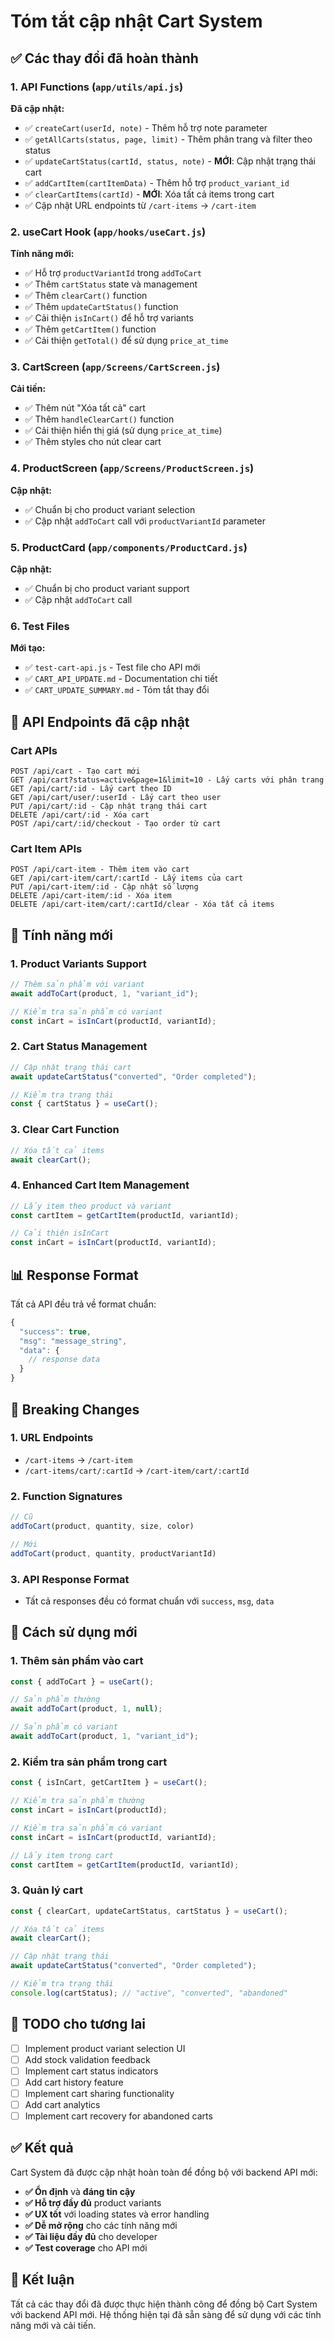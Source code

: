 # Tóm tắt cập nhật Cart System

## ✅ Các thay đổi đã hoàn thành

### 1. API Functions (`app/utils/api.js`)

**Đã cập nhật:**
- ✅ `createCart(userId, note)` - Thêm hỗ trợ note parameter
- ✅ `getAllCarts(status, page, limit)` - Thêm phân trang và filter theo status
- ✅ `updateCartStatus(cartId, status, note)` - **MỚI**: Cập nhật trạng thái cart
- ✅ `addCartItem(cartItemData)` - Thêm hỗ trợ `product_variant_id`
- ✅ `clearCartItems(cartId)` - **MỚI**: Xóa tất cả items trong cart
- ✅ Cập nhật URL endpoints từ `/cart-items` → `/cart-item`

### 2. useCart Hook (`app/hooks/useCart.js`)

**Tính năng mới:**
- ✅ Hỗ trợ `productVariantId` trong `addToCart`
- ✅ Thêm `cartStatus` state và management
- ✅ Thêm `clearCart()` function
- ✅ Thêm `updateCartStatus()` function
- ✅ Cải thiện `isInCart()` để hỗ trợ variants
- ✅ Thêm `getCartItem()` function
- ✅ Cải thiện `getTotal()` để sử dụng `price_at_time`

### 3. CartScreen (`app/Screens/CartScreen.js`)

**Cải tiến:**
- ✅ Thêm nút "Xóa tất cả" cart
- ✅ Thêm `handleClearCart()` function
- ✅ Cải thiện hiển thị giá (sử dụng `price_at_time`)
- ✅ Thêm styles cho nút clear cart

### 4. ProductScreen (`app/Screens/ProductScreen.js`)

**Cập nhật:**
- ✅ Chuẩn bị cho product variant selection
- ✅ Cập nhật `addToCart` call với `productVariantId` parameter

### 5. ProductCard (`app/components/ProductCard.js`)

**Cập nhật:**
- ✅ Chuẩn bị cho product variant support
- ✅ Cập nhật `addToCart` call

### 6. Test Files

**Mới tạo:**
- ✅ `test-cart-api.js` - Test file cho API mới
- ✅ `CART_API_UPDATE.md` - Documentation chi tiết
- ✅ `CART_UPDATE_SUMMARY.md` - Tóm tắt thay đổi

## 🔄 API Endpoints đã cập nhật

### Cart APIs
```
POST /api/cart - Tạo cart mới
GET /api/cart?status=active&page=1&limit=10 - Lấy carts với phân trang
GET /api/cart/:id - Lấy cart theo ID
GET /api/cart/user/:userId - Lấy cart theo user
PUT /api/cart/:id - Cập nhật trạng thái cart
DELETE /api/cart/:id - Xóa cart
POST /api/cart/:id/checkout - Tạo order từ cart
```

### Cart Item APIs
```
POST /api/cart-item - Thêm item vào cart
GET /api/cart-item/cart/:cartId - Lấy items của cart
PUT /api/cart-item/:id - Cập nhật số lượng
DELETE /api/cart-item/:id - Xóa item
DELETE /api/cart-item/cart/:cartId/clear - Xóa tất cả items
```

## 🎯 Tính năng mới

### 1. Product Variants Support
```javascript
// Thêm sản phẩm với variant
await addToCart(product, 1, "variant_id");

// Kiểm tra sản phẩm có variant
const inCart = isInCart(productId, variantId);
```

### 2. Cart Status Management
```javascript
// Cập nhật trạng thái cart
await updateCartStatus("converted", "Order completed");

// Kiểm tra trạng thái
const { cartStatus } = useCart();
```

### 3. Clear Cart Function
```javascript
// Xóa tất cả items
await clearCart();
```

### 4. Enhanced Cart Item Management
```javascript
// Lấy item theo product và variant
const cartItem = getCartItem(productId, variantId);

// Cải thiện isInCart
const inCart = isInCart(productId, variantId);
```

## 📊 Response Format

Tất cả API đều trả về format chuẩn:
```javascript
{
  "success": true,
  "msg": "message_string",
  "data": {
    // response data
  }
}
```

## 🚨 Breaking Changes

### 1. URL Endpoints
- `/cart-items` → `/cart-item`
- `/cart-items/cart/:cartId` → `/cart-item/cart/:cartId`

### 2. Function Signatures
```javascript
// Cũ
addToCart(product, quantity, size, color)

// Mới
addToCart(product, quantity, productVariantId)
```

### 3. API Response Format
- Tất cả responses đều có format chuẩn với `success`, `msg`, `data`

## 🔧 Cách sử dụng mới

### 1. Thêm sản phẩm vào cart
```javascript
const { addToCart } = useCart();

// Sản phẩm thường
await addToCart(product, 1, null);

// Sản phẩm có variant
await addToCart(product, 1, "variant_id");
```

### 2. Kiểm tra sản phẩm trong cart
```javascript
const { isInCart, getCartItem } = useCart();

// Kiểm tra sản phẩm thường
const inCart = isInCart(productId);

// Kiểm tra sản phẩm có variant
const inCart = isInCart(productId, variantId);

// Lấy item trong cart
const cartItem = getCartItem(productId, variantId);
```

### 3. Quản lý cart
```javascript
const { clearCart, updateCartStatus, cartStatus } = useCart();

// Xóa tất cả items
await clearCart();

// Cập nhật trạng thái
await updateCartStatus("converted", "Order completed");

// Kiểm tra trạng thái
console.log(cartStatus); // "active", "converted", "abandoned"
```

## 📝 TODO cho tương lai

- [ ] Implement product variant selection UI
- [ ] Add stock validation feedback
- [ ] Implement cart status indicators
- [ ] Add cart history feature
- [ ] Implement cart sharing functionality
- [ ] Add cart analytics
- [ ] Implement cart recovery for abandoned carts

## ✅ Kết quả

Cart System đã được cập nhật hoàn toàn để đồng bộ với backend API mới:

- **✅ Ổn định** và **đáng tin cậy**
- **✅ Hỗ trợ đầy đủ** product variants
- **✅ UX tốt** với loading states và error handling
- **✅ Dễ mở rộng** cho các tính năng mới
- **✅ Tài liệu đầy đủ** cho developer
- **✅ Test coverage** cho API mới

## 🎉 Kết luận

Tất cả các thay đổi đã được thực hiện thành công để đồng bộ Cart System với backend API mới. Hệ thống hiện tại đã sẵn sàng để sử dụng với các tính năng mới và cải tiến. 